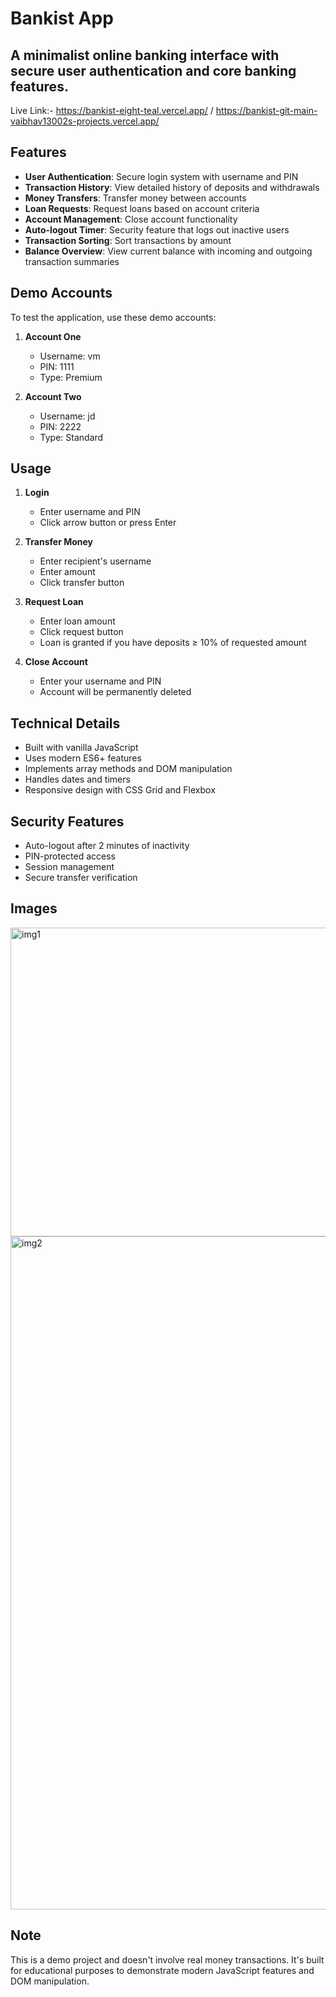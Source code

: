# Bankist App

A minimalist online banking interface with secure user authentication and core banking features.
-
Live Link:- https://bankist-eight-teal.vercel.app/   /   https://bankist-git-main-vaibhav13002s-projects.vercel.app/
            
## Features

- **User Authentication**: Secure login system with username and PIN
- **Transaction History**: View detailed history of deposits and withdrawals
- **Money Transfers**: Transfer money between accounts
- **Loan Requests**: Request loans based on account criteria
- **Account Management**: Close account functionality
- **Auto-logout Timer**: Security feature that logs out inactive users
- **Transaction Sorting**: Sort transactions by amount
- **Balance Overview**: View current balance with incoming and outgoing transaction summaries

## Demo Accounts

To test the application, use these demo accounts:

1. **Account One**

   - Username: vm
   - PIN: 1111
   - Type: Premium

2. **Account Two**
   - Username: jd
   - PIN: 2222
   - Type: Standard

## Usage

1. **Login**

   - Enter username and PIN
   - Click arrow button or press Enter

2. **Transfer Money**

   - Enter recipient's username
   - Enter amount
   - Click transfer button

3. **Request Loan**

   - Enter loan amount
   - Click request button
   - Loan is granted if you have deposits ≥ 10% of requested amount

4. **Close Account**
   - Enter your username and PIN
   - Account will be permanently deleted

## Technical Details

- Built with vanilla JavaScript
- Uses modern ES6+ features
- Implements array methods and DOM manipulation
- Handles dates and timers
- Responsive design with CSS Grid and Flexbox

## Security Features

- Auto-logout after 2 minutes of inactivity
- PIN-protected access
- Session management
- Secure transfer verification

## Images

<img width="1916" height="494" alt="img1" src="https://github.com/user-attachments/assets/5fb954e7-645e-40d5-94c5-77b149f91166" />
<img width="1919" height="1077" alt="img2" src="https://github.com/user-attachments/assets/899c03d4-f81c-4d15-a92d-ac9807346170" />

## Note

This is a demo project and doesn't involve real money transactions. It's built for educational purposes to demonstrate modern JavaScript features and DOM manipulation.
